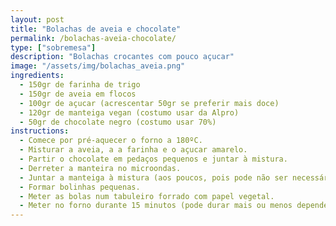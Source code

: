 ```yaml
---
layout: post
title: "Bolachas de aveia e chocolate"
permalink: /bolachas-aveia-chocolate/
type: ["sobremesa"]
description: "Bolachas crocantes com pouco açucar"
image: "/assets/img/bolachas_aveia.png"
ingredients:
  - 150gr de farinha de trigo
  - 150gr de aveia em flocos
  - 100gr de açucar (acrescentar 50gr se preferir mais doce)
  - 120gr de manteiga vegan (costumo usar da Alpro)
  - 50gr de chocolate negro (costumo usar 70%)
instructions:
  - Comece por pré-aquecer o forno a 180ºC.
  - Misturar a aveia, a a farinha e o açucar amarelo.
  - Partir o chocolate em pedaços pequenos e juntar à mistura.
  - Derreter a manteira no microondas.
  - Juntar a manteiga à mistura (aos poucos, pois pode não ser necessária tanta), misturar até conseguir obter uma bola.
  - Formar bolinhas pequenas.
  - Meter as bolas num tabuleiro forrado com papel vegetal.
  - Meter no forno durante 15 minutos (pode durar mais ou menos dependente do forno, estar atento)
---
```

